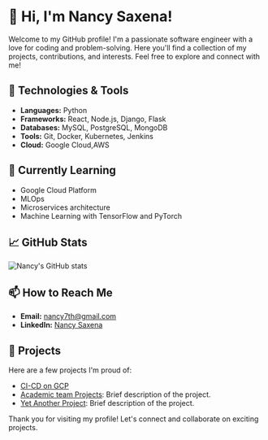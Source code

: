 # 👋 Hi, I'm Nancy Saxena!

Welcome to my GitHub profile! I'm a passionate software engineer with a love for coding and problem-solving. Here you'll find a collection of my projects, contributions, and interests. Feel free to explore and connect with me!

## 🔧 Technologies & Tools

- **Languages:** Python
- **Frameworks:** React, Node.js, Django, Flask
- **Databases:** MySQL, PostgreSQL, MongoDB
- **Tools:** Git, Docker, Kubernetes, Jenkins
- **Cloud:** Google Cloud,AWS

## 🌱 Currently Learning
- Google Cloud Platform
- MLOps
- Microservices architecture
- Machine Learning with TensorFlow and PyTorch

## 📈 GitHub Stats

![Nancy's GitHub stats](https://github-readme-stats.vercel.app/api?username=NancySaxena1-eng&show_icons=true&theme=radical)

## 📫 How to Reach Me

- **Email:** [nancy7th@gmail.com](mailto:nancy7th@gmail.com)
- **LinkedIn:** [Nancy Saxena](https://www.linkedin.com/in/nancysaxena)

## 🔗 Projects

Here are a few projects I'm proud of:

- [CI-CD on GCP](https://github.com/stars/NancySaxena1-eng/lists/gcp-ci-cd)
- [Academic team Projects](https://github.com/NancySaxena1-eng/another-project): Brief description of the project.
- [Yet Another Project](https://github.com/NancySaxena1-eng/yet-another-project): Brief description of the project.


Thank you for visiting my profile! Let's connect and collaborate on exciting projects.
